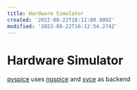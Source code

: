 ```yaml
---
title: Hardware Simulator
created: '2022-08-22T16:12:00.989Z'
modified: '2022-08-22T16:12:54.274Z'
---
```


# Hardware Simulator

[pyspice](https://pypi.org/project/PySpice/) uses [ngspice]() and [xyce]() as backend

